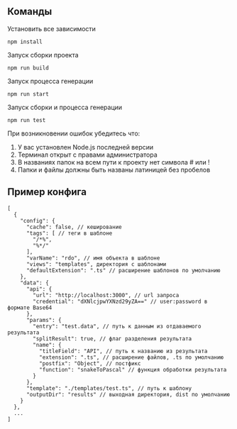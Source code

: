 ## Команды

Установить все зависимости
```
npm install
```
Запуск сборки проекта
```
npm run build
```
Запуск процесса генерации
```
npm run start
```
Запуск сборки и процесса генерации
```
npm run test
```

При возникновении ошибок убедитесь что:
1) У вас установлен Node.js последней версии
2) Терминал открыт с правами администратора
3) В названиях папок на всем пути к проекту нет символа # или !
4) Папки и файлы должны быть названы латиницей без пробелов

## Пример конфига
```
[
  {
    "config": {
      "cache": false, // кеширование
      "tags": [ // теги в шаблоне
        "/*%",
        "%*/"
      ],
      "varName": "rdo", // имя объекта в шаблоне
      "views": "templates", директория с шаблонами
      "defaultExtension": ".ts" // расширение шаблонов по умолчанию
    },
    "data": {
      "api": {
        "url": "http://localhost:3000", // url запроса 
        "credential": "dXNlcjpwYXNzd29yZA==" // user:password в формате Base64
      },
      "params": {
        "entry": "test.data", // путь к данным из отдаваемого результата
        "splitResult": true, // флаг разделения результата
        "name": {
          "titleField": "API", // путь к названию из результата
          "extension": ".ts", // расширение файлов, .ts по умолчанию
          "postfix": "Object", // постфикс
          "function": "snakeToPascal" // функция обработки результата
        }
      },
      "template": "./templates/test.ts", // путь к шаблону
      "outputDir": "results" // выходная директория, dist по умолчанию
    }
  },
  ...
]
```